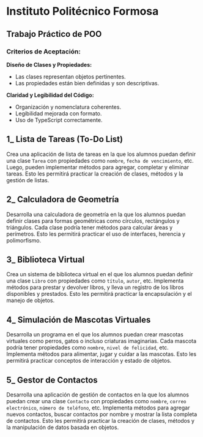 # Instituto Politécnico Formosa

## Trabajo Práctico de POO 

### Criterios de Aceptación:

**Diseño de Clases y Propiedades:**
- Las clases representan objetos pertinentes.
- Las propiedades están bien definidas y son descriptivas.

**Claridad y Legibilidad del Código:**
- Organización y nomenclatura coherentes.
- Legibilidad mejorada con formato.
- Uso de TypeScript correctamente.

## 1_ Lista de Tareas (To-Do List)

Crea una aplicación de lista de tareas en la que los alumnos puedan definir una clase `Tarea` con propiedades como `nombre`, `fecha de vencimiento`, etc. Luego, pueden implementar métodos para agregar, completar y eliminar tareas. Esto les permitirá practicar la creación de clases, métodos y la gestión de listas.

## 2_ Calculadora de Geometría

Desarrolla una calculadora de geometría en la que los alumnos puedan definir clases para formas geométricas como círculos, rectángulos y triángulos. Cada clase podría tener métodos para calcular áreas y perímetros. Esto les permitirá practicar el uso de interfaces, herencia y polimorfismo.

## 3_ Biblioteca Virtual

Crea un sistema de biblioteca virtual en el que los alumnos puedan definir una clase `Libro` con propiedades como `título`, `autor`, etc. Implementa métodos para prestar y devolver libros, y lleva un registro de los libros disponibles y prestados. Esto les permitirá practicar la encapsulación y el manejo de objetos.

## 4_ Simulación de Mascotas Virtuales

Desarrolla un programa en el que los alumnos puedan crear mascotas virtuales como perros, gatos o incluso criaturas imaginarias. Cada mascota podría tener propiedades como `nombre`, `nivel de felicidad`, etc. Implementa métodos para alimentar, jugar y cuidar a las mascotas. Esto les permitirá practicar conceptos de interacción y estado de objetos.

## 5_ Gestor de Contactos

Desarrolla una aplicación de gestión de contactos en la que los alumnos puedan crear una clase `Contacto` con propiedades como `nombre`, `correo electrónico`, `número de teléfono`, etc. Implementa métodos para agregar nuevos contactos, buscar contactos por nombre y mostrar la lista completa de contactos. Esto les permitirá practicar la creación de clases, métodos y la manipulación de datos basada en objetos.
